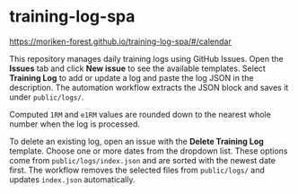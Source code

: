 # training-log-spa

https://moriken-forest.github.io/training-log-spa/#/calendar


This repository manages daily training logs using GitHub Issues.
Open the **Issues** tab and click **New issue** to see the available templates.
Select **Training Log** to add or update a log and paste the log JSON in the description.
The automation workflow extracts the JSON block and saves it under `public/logs/`.

Computed `1RM` and `e1RM` values are rounded down to the nearest whole number when the log is processed.

To delete an existing log, open an issue with the **Delete Training Log** template.
Choose one or more dates from the dropdown list. These options come from `public/logs/index.json`
and are sorted with the newest date first. The workflow removes the selected files
from `public/logs/` and updates `index.json` automatically.

